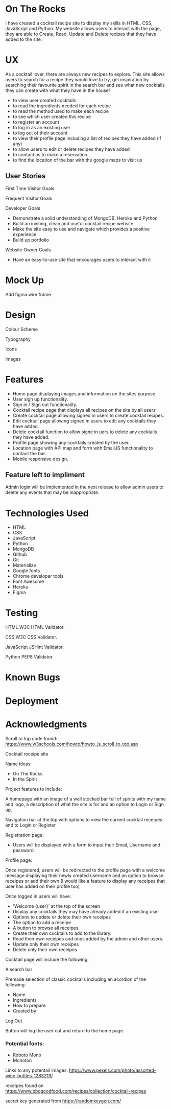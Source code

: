 # On The Rocks 

I have created a cocktail recipe site to display my skills in HTML, CSS, JavaScript and Python. My website allows users to interact with the page,
they are able to Create, Read, Update and Delete recipes that they have added to the site. 

# UX

As a cocktail lover, there are always new recipes to explore. This site allows users to search for a recipe they 
would love to try, get inspiration by searching their favourite spirit in the search bar and see what new cocktails
they can create with what they have in the house!

- to view user created cocktails
- to read the ingredients needed for each recipe
- to read the method used to make each recipe
- to see which user created this recipe
- to register an account
- to log in as an existing user
- to log out of their account
- to view their profile page including a list of recipes they have added (if any)
- to allow users to edit or delete recipes they have added
- to contact us to make a reservation
- to find the location of the bar with the google maps to visit us

## User Stories
First Time Visitor Goals

Frequent Visitor Goals

Developer Goals
- Demonstrate a solid understanding of MongoDB, Heroku and Python
- Build an inviting, clean and useful cocktail recipe website
- Make the site easy to use and navigate which provides a positive experience
- Build up portfolio

Website Owner Goals
- Have an easy-to-use site that encourages users to interact with it

# Mock Up

Add figma wire frame

# Design
Colour Scheme

Typography

Icons

Images

# Features
- Home page displaying images and information on the sites purpose.
- User sign up functionality.
- Sign in / Sign out functionality.
- Cocktail recipe page that displays all recipes on the site by all users
- Create cocktail page allowing signed in users to create cocktail recipes.
- Edit cocktail page allowing signed in users to edit any cocktails they have added.
- Delete cocktail function to allow signe in uers to delete any cocktails they have added.
- Profile page showing any cocktails created by the user.
- Location page with API map and form with EmailJS functionality to contact the bar. 
- Mobile responsive design.


## Feature left to impliment
Admin login will be implemented in the next release to allow admin users to delete any events that may be inappropriate.

# Technologies Used
- HTML
- CSS 
- JavaScript
- Python
- MongoDB
- Github
- Git
- Materialize
- Google fonts
- Chrome developer tools
- Font Awesome
- Heroku
- Figma

# Testing
HTML  W3C HTML Validator.

CSS  W3C CSS Validator.

JavaScript  JSHint Validator.

Python  PEP8 Validator.

# Known Bugs

# Deployment

# Acknowledgments
Scroll to top code found: https://www.w3schools.com/howto/howto_js_scroll_to_top.asp



Cocktail receipe site

Name ideas: 
- On The Rocks
- In the Spirit 

Project features to include:

A homepage with an image of a well stocked bar full of spirits with my name and logo, a description of what the site is for and an option to Login or Sign up.

Navigation bar at the top with options to view the current cocktail receipes and to Login or Register

Registration page:
- Users will be displayed with a form to input their Email, Username and password.

Profile page:

Once registered, users will be redirected to the profile page with a welcome message displaying their newly created username and an option to browse receipes or add their own (I would like a feature to display any receipes that user has added on their profile too)

Once logged in users will have:
- 'Welcome {user}' at the top of the screen
- Display any cocktails they may have already added if an existing user
- Options to update or delete their own receipes
- The option to add a receipe
- A button to browse all receipes
- Create their own cocktails to add to the library. 
- Read their own receipes and ones added by the admin and other users.
- Update only their own receipes
- Delete only their own receipes

Cocktail page will include the following:

A search bar

Premade selection of classic cocktails including an acordion of the following:
- Name
- Ingredients
- How to prepare
- Created by

Log Out 

Button will log the user out and return to the home page. 


### Potential fonts:
- Roboto Mono
- Monoton


Links to any potentail images:
https://www.pexels.com/photo/assorted-wine-bottles-1283219/

receipes found on https://www.bbcgoodfood.com/recipes/collection/cocktail-recipes

secret key generated from https://randomkeygen.com/



